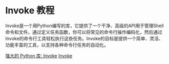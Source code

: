 # Invoke 教程

<show-structure depth="3"/>

Invoke是一个用Python编写的库，它提供了一个干净、高级的API用于管理Shell命令和文件。通过定义任务函数，你可以将常见的命令行操作编码化，然后通过Invoke的命令行工具轻松执行这些任务。Invoke的目标是提供一个简单、灵活、功能丰富的工具，以支持各种命令行任务的自动化。

<seealso>
<category ref="ref_docs">
    <a href="https://mp.weixin.qq.com/s/O5pz0G7wHH_VAeSfTmegkg">强大的 Python 库: Invoke</a>
</category>
<category ref="ref_github">
    <a href="https://github.com/pyinvoke/invoke">Invoke</a>
</category>
<category ref="ref_issues">
</category>
<category ref="ref_hf">
</category>
<category ref="ref_ms">
</category>
</seealso>

